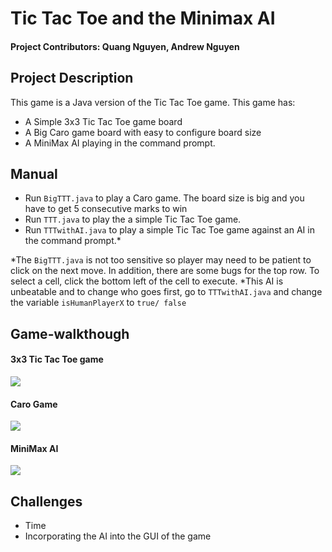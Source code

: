 # Tic Tac Toe and the Minimax AI

#### Project Contributors: Quang Nguyen, Andrew Nguyen

## Project Description
This game is a Java version of the Tic Tac Toe game. This game has:
- A Simple 3x3 Tic Tac Toe game board
- A Big Caro game board with easy to configure board size
- A MiniMax AI playing in the command prompt.

## Manual
- Run `BigTTT.java` to play a Caro game. The board size is big and you have to get 5 consecutive marks to win
- Run `TTT.java` to play the a simple Tic Tac Toe game. 
- Run `TTTwithAI.java` to play a simple Tic Tac Toe game against an AI in the command prompt.*

*The `BigTTT.java` is not too sensitive so player may need to be patient to click on the next move. In addition, there are some bugs for the top row. To select a cell, click the bottom left of the cell to execute. 
*This AI is unbeatable and to change who goes first, go to `TTTwithAI.java` and change the variable `isHumanPlayerX` to `true/ false`

## Game-walkthough

#### 3x3 Tic Tac Toe game
![](https://i.imgur.com/RVvGqnh.gif)

#### Caro Game
![](https://i.imgur.com/x3xgt89.gif)

#### MiniMax AI
![](https://i.imgur.com/rv0CtXZ.gif)


## Challenges
- Time
- Incorporating the AI into the GUI of the game
